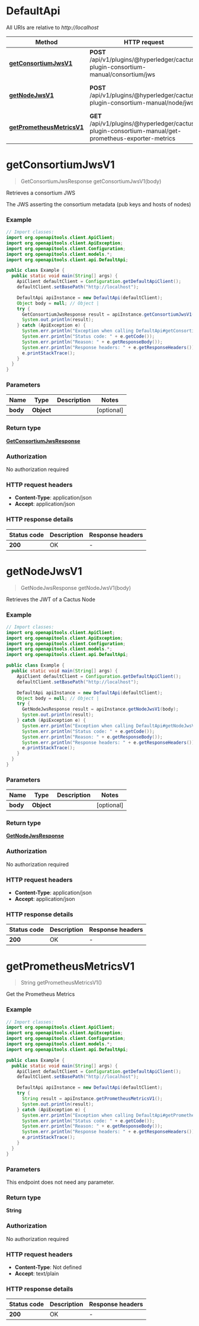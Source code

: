 # DefaultApi

All URIs are relative to *http://localhost*

| Method | HTTP request | Description |
|------------- | ------------- | -------------|
| [**getConsortiumJwsV1**](DefaultApi.md#getConsortiumJwsV1) | **POST** /api/v1/plugins/@hyperledger/cactus-plugin-consortium-manual/consortium/jws | Retrieves a consortium JWS |
| [**getNodeJwsV1**](DefaultApi.md#getNodeJwsV1) | **POST** /api/v1/plugins/@hyperledger/cactus-plugin-consortium-manual/node/jws | Retrieves the JWT of a Cactus Node |
| [**getPrometheusMetricsV1**](DefaultApi.md#getPrometheusMetricsV1) | **GET** /api/v1/plugins/@hyperledger/cactus-plugin-consortium-manual/get-prometheus-exporter-metrics | Get the Prometheus Metrics |


<a id="getConsortiumJwsV1"></a>
# **getConsortiumJwsV1**
> GetConsortiumJwsResponse getConsortiumJwsV1(body)

Retrieves a consortium JWS

The JWS asserting the consortium metadata (pub keys and hosts of nodes)

### Example
```java
// Import classes:
import org.openapitools.client.ApiClient;
import org.openapitools.client.ApiException;
import org.openapitools.client.Configuration;
import org.openapitools.client.models.*;
import org.openapitools.client.api.DefaultApi;

public class Example {
  public static void main(String[] args) {
    ApiClient defaultClient = Configuration.getDefaultApiClient();
    defaultClient.setBasePath("http://localhost");

    DefaultApi apiInstance = new DefaultApi(defaultClient);
    Object body = null; // Object | 
    try {
      GetConsortiumJwsResponse result = apiInstance.getConsortiumJwsV1(body);
      System.out.println(result);
    } catch (ApiException e) {
      System.err.println("Exception when calling DefaultApi#getConsortiumJwsV1");
      System.err.println("Status code: " + e.getCode());
      System.err.println("Reason: " + e.getResponseBody());
      System.err.println("Response headers: " + e.getResponseHeaders());
      e.printStackTrace();
    }
  }
}
```

### Parameters

| Name | Type | Description  | Notes |
|------------- | ------------- | ------------- | -------------|
| **body** | **Object**|  | [optional] |

### Return type

[**GetConsortiumJwsResponse**](GetConsortiumJwsResponse.md)

### Authorization

No authorization required

### HTTP request headers

 - **Content-Type**: application/json
 - **Accept**: application/json

### HTTP response details
| Status code | Description | Response headers |
|-------------|-------------|------------------|
| **200** | OK |  -  |

<a id="getNodeJwsV1"></a>
# **getNodeJwsV1**
> GetNodeJwsResponse getNodeJwsV1(body)

Retrieves the JWT of a Cactus Node

### Example
```java
// Import classes:
import org.openapitools.client.ApiClient;
import org.openapitools.client.ApiException;
import org.openapitools.client.Configuration;
import org.openapitools.client.models.*;
import org.openapitools.client.api.DefaultApi;

public class Example {
  public static void main(String[] args) {
    ApiClient defaultClient = Configuration.getDefaultApiClient();
    defaultClient.setBasePath("http://localhost");

    DefaultApi apiInstance = new DefaultApi(defaultClient);
    Object body = null; // Object | 
    try {
      GetNodeJwsResponse result = apiInstance.getNodeJwsV1(body);
      System.out.println(result);
    } catch (ApiException e) {
      System.err.println("Exception when calling DefaultApi#getNodeJwsV1");
      System.err.println("Status code: " + e.getCode());
      System.err.println("Reason: " + e.getResponseBody());
      System.err.println("Response headers: " + e.getResponseHeaders());
      e.printStackTrace();
    }
  }
}
```

### Parameters

| Name | Type | Description  | Notes |
|------------- | ------------- | ------------- | -------------|
| **body** | **Object**|  | [optional] |

### Return type

[**GetNodeJwsResponse**](GetNodeJwsResponse.md)

### Authorization

No authorization required

### HTTP request headers

 - **Content-Type**: application/json
 - **Accept**: application/json

### HTTP response details
| Status code | Description | Response headers |
|-------------|-------------|------------------|
| **200** | OK |  -  |

<a id="getPrometheusMetricsV1"></a>
# **getPrometheusMetricsV1**
> String getPrometheusMetricsV1()

Get the Prometheus Metrics

### Example
```java
// Import classes:
import org.openapitools.client.ApiClient;
import org.openapitools.client.ApiException;
import org.openapitools.client.Configuration;
import org.openapitools.client.models.*;
import org.openapitools.client.api.DefaultApi;

public class Example {
  public static void main(String[] args) {
    ApiClient defaultClient = Configuration.getDefaultApiClient();
    defaultClient.setBasePath("http://localhost");

    DefaultApi apiInstance = new DefaultApi(defaultClient);
    try {
      String result = apiInstance.getPrometheusMetricsV1();
      System.out.println(result);
    } catch (ApiException e) {
      System.err.println("Exception when calling DefaultApi#getPrometheusMetricsV1");
      System.err.println("Status code: " + e.getCode());
      System.err.println("Reason: " + e.getResponseBody());
      System.err.println("Response headers: " + e.getResponseHeaders());
      e.printStackTrace();
    }
  }
}
```

### Parameters
This endpoint does not need any parameter.

### Return type

**String**

### Authorization

No authorization required

### HTTP request headers

 - **Content-Type**: Not defined
 - **Accept**: text/plain

### HTTP response details
| Status code | Description | Response headers |
|-------------|-------------|------------------|
| **200** | OK |  -  |

